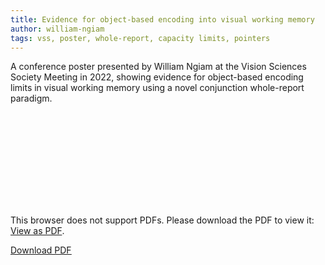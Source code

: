 ```yaml
---
title: Evidence for object-based encoding into visual working memory
author: william-ngiam
tags: vss, poster, whole-report, capacity limits, pointers
---
```


A conference poster presented by William Ngiam at the Vision Sciences Society Meeting in 2022, showing evidence for object-based encoding limits in visual working memory using a novel conjunction whole-report paradigm.

<object data="https://palm-lab.github.io/images/posters/VSS2022.pdf" type="application/pdf" width="100%" height="800px">
    <embed src="https://palm-lab.github.io/images/posters/VSS2022.pdf">
        <p>This browser does not support PDFs. Please download the PDF to view it: <a href="https://palm-lab.github.io/images/posters/VSS2022.pdf">View as PDF</a>.</p>
    </embed>
</object>
<u><a href="https://palm-lab.github.io/images/posters/VSS2022.pdf">Download PDF</a></u><br>
